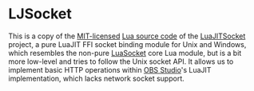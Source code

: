 
LJSocket
========

This is a copy of the [MIT-licensed](https://github.com/CapsAdmin/luajitsocket/blob/master/LICENSE)
[Lua source code](https://raw.githubusercontent.com/CapsAdmin/luajitsocket/master/ljsocket.lua)
of the [LuaJITSocket](https://github.com/CapsAdmin/luajitsocket/)
project, a pure LuaJIT FFI socket binding module
for Unix and Windows, which resembles the non-pure
[LuaSocket](https://w3.impa.br/~diego/software/luasocket/) core Lua
module, but is a bit more low-level and tries to follow the Unix socket
API. It allows us to implement basic HTTP operations within
[OBS Studio](https://obsproject.com)'s LuaJIT implementation, which lacks
network socket support.

